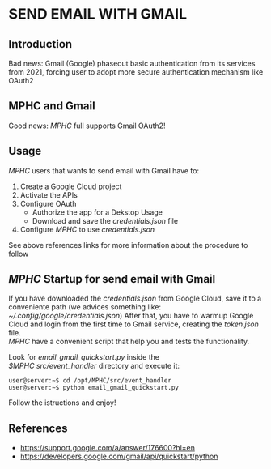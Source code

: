 # SEND EMAIL WITH GMAIL

## Introduction
Bad news: Gmail (Google) phaseout basic authentication from its services from 2021, forcing user to adopt more secure authentication mechanism like OAuth2

## MPHC and Gmail
Good news: *MPHC* full supports Gmail OAuth2!

## Usage
*MPHC* users that wants to send email with Gmail have to:
1) Create a Google Cloud project
2) Activate the APIs
3) Configure OAuth
	- Authorize the app for a Dekstop Usage
	- Download and save the *credentials.json* file
4) Configure *MPHC* to use *credentials.json*

See above references links for more information about the procedure to follow

## *MPHC* Startup for send email with Gmail

If you have downloaded the *credentials.json* from Google Cloud, save it to a conveniente path (we advices something like: *~/.config/google/credentials.json*)
After that, you have to warmup Google Cloud and login from the first time to Gmail service, creating the *token.json* file.  
*MPHC* have a convenient script that help you and tests the functionality.  

Look for *email_gmail_quickstart.py* inside the   
*$MPHC* *src/event_handler* directory and execute it:

```
user@server:~$ cd /opt/MPHC/src/event_handler
user@server:~$ python email_gmail_quickstart.py
```
Follow the istructions and enjoy!

## References
- https://support.google.com/a/answer/176600?hl=en
- https://developers.google.com/gmail/api/quickstart/python
